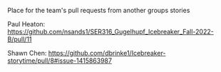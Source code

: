 Place for the team's pull requests from another groups stories

Paul Heaton: https://github.com/nsands1/SER316_Gugelhupf_Icebreaker_Fall-2022-B/pull/11

Shawn Chen: https://github.com/dbrinke1/Icebreaker-storytime/pull/8#issue-1415863987
